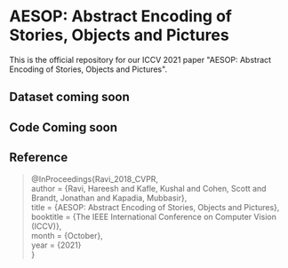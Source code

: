# AESOP: Abstract Encoding of Stories, Objects and Pictures
This is the official repository for our ICCV 2021 paper "AESOP: Abstract Encoding of Stories, Objects and Pictures". 

## Dataset coming soon

## Code Coming soon

## Reference
>@InProceedings{Ravi_2018_CVPR, <br>
>author = {Ravi, Hareesh and Kafle, Kushal and Cohen, Scott and Brandt, Jonathan and Kapadia, Mubbasir}, <br>
>title = {AESOP: Abstract Encoding of Stories, Objects and Pictures}, <br>
>booktitle = {The IEEE International Conference on Computer Vision (ICCV)}, <br>
>month = {October}, <br>
>year = {2021} <br>
>}
